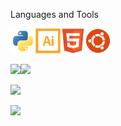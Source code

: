 Languages and Tools <p><img src="https://raw.githubusercontent.com/devicons/devicon/1119b9f84c0290e0f0b38982099a2bd027a48bf1/icons/python/python-original.svg" alt="python" width="40" height="40"/><img src="https://raw.githubusercontent.com/devicons/devicon/1119b9f84c0290e0f0b38982099a2bd027a48bf1/icons/illustrator/illustrator-line.svg" alt="illustrator" width="40" height="40"/><img src="https://raw.githubusercontent.com/devicons/devicon/1119b9f84c0290e0f0b38982099a2bd027a48bf1/icons/html5/html5-original.svg" alt="html5" width="40" height="40"/><img src="https://raw.githubusercontent.com/devicons/devicon/1119b9f84c0290e0f0b38982099a2bd027a48bf1/icons/ubuntu/ubuntu-plain.svg" alt="ubuntu" width="40" height="40"/></p>

<img src="https://github-readme-streak-stats.herokuapp.com/?user=abhinavdharmesh&theme=dark&border_radius=3)](https://git.io/streak-stats"/><img src="https://github-readme-stats-sigma-five.vercel.app/api/top-langs/?username=abhinavdharmesh&theme=dark&line_height=40&hide=css"/>

<img src="https://github-readme-activity-graph.cyclic.app/graph?username=abhinavdharmesh&theme=react-dark"/>


![](https://komarev.com/ghpvc/?username=abhinavdharmesh)

